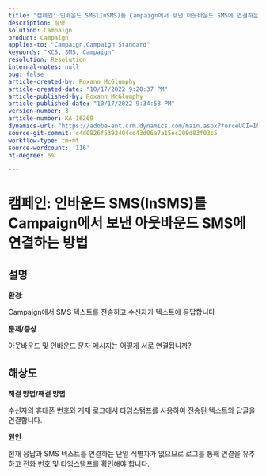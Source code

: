 ```yaml
---
title: "캠페인: 인바운드 SMS(InSMS)를 Campaign에서 보낸 아웃바운드 SMS에 연결하는 방법"
description: 설명
solution: Campaign
product: Campaign
applies-to: "Campaign,Campaign Standard"
keywords: "KCS, SMS, Campaign"
resolution: Resolution
internal-notes: null
bug: false
article-created-by: Roxann McGlumphy
article-created-date: "10/17/2022 9:20:37 PM"
article-published-by: Roxann McGlumphy
article-published-date: "10/17/2022 9:34:58 PM"
version-number: 3
article-number: KA-16269
dynamics-url: "https://adobe-ent.crm.dynamics.com/main.aspx?forceUCI=1&pagetype=entityrecord&etn=knowledgearticle&id=18fa3e88-614e-ed11-bba2-00224808679b"
source-git-commit: c4d0826f5392404cd43d06a7a15ec209d83f03c5
workflow-type: tm+mt
source-wordcount: '116'
ht-degree: 6%

---
```


# 캠페인: 인바운드 SMS(InSMS)를 Campaign에서 보낸 아웃바운드 SMS에 연결하는 방법

## 설명


<b>환경</b>:

Campaign에서 SMS 텍스트를 전송하고 수신자가 텍스트에 응답합니다

<b>문제/증상</b>

아웃바운드 및 인바운드 문자 메시지는 어떻게 서로 연결됩니까?


## 해상도


<b>해결 방법/해결 방법</b>

수신자의 휴대폰 번호와 게재 로그에서 타임스탬프를 사용하여 전송된 텍스트와 답글을 연결합니다.

<b>원인</b>

현재 응답과 SMS 텍스트를 연결하는 단일 식별자가 없으므로 로그를 통해 연결을 유추하고 전화 번호 및 타임스탬프를 확인해야 합니다.


